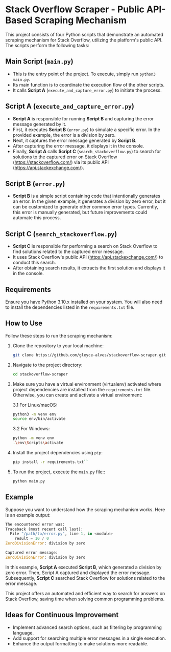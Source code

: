 # Stack Overflow Scraper - Public API-Based Scraping Mechanism

This project consists of four Python scripts that demonstrate an automated scraping mechanism for Stack Overflow, utilizing the platform's public API. The scripts perform the following tasks:

## Main Script (`main.py`)

- This is the entry point of the project. To execute, simply run `python3 main.py`.
- Its main function is to coordinate the execution flow of the other scripts.
- It calls **Script A** (`execute_and_capture_error.py`) to initiate the process.

## Script A (`execute_and_capture_error.py`)

- **Script A** is responsible for running **Script B** and capturing the error message generated by it.
- First, it executes **Script B** (`error.py`) to simulate a specific error. In the provided example, the error is a division by zero.
- Next, it captures the error message generated by **Script B**.
- After capturing the error message, it displays it in the console.
- Finally, **Script A** calls **Script C** (`search_stackoverflow.py`) to search for solutions to the captured error on Stack Overflow (https://stackoverflow.com/) via its public API (https://api.stackexchange.com/).

## Script B (`error.py`)

- **Script B** is a simple script containing code that intentionally generates an error. In the given example, it generates a division by zero error, but it can be customized to generate other common error types. Currently, this error is manually generated, but future improvements could automate this process.

## Script C (`search_stackoverflow.py`)

- **Script C** is responsible for performing a search on Stack Overflow to find solutions related to the captured error message.
- It uses Stack Overflow's public API (https://api.stackexchange.com/) to conduct this search.
- After obtaining search results, it extracts the first solution and displays it in the console.

## Requirements

Ensure you have Python 3.10.x installed on your system. You will also need to install the dependencies listed in the `requirements.txt` file.

## How to Use

Follow these steps to run the scraping mechanism:

1. Clone the repository to your local machine:

	```bash
	git clone https://github.com/gleyce-alves/stackoverflow-scraper.git
	```
2. Navigate to the project directory:

	```bash
	cd stackoverflow-scraper
	```
3. Make sure you have a virtual environment (virtualenv) activated where project dependencies are installed from the `requirements.txt` file. Otherwise, you can create and activate a virtual environment:

	3.1 For Linux/macOS:
	
	```bash
	python3 -m venv env
	source env/bin/activate
	```

	3.2 For Windows:

	```bash
	python -m venv env
	.\env\Scripts\activate
	```
4. Install the project dependencies using `pip`:

	```bash
	pip install -r requirements.txt``
	```

5. To run the project, execute the `main.py` file::

	```bash
	python main.py
	```

## Example

Suppose you want to understand how the scraping mechanism works. Here is an example output:

```python
The encountered error was:
Traceback (most recent call last):
  File "/path/to/error.py", line 1, in <module>
    result = 10 / 0
ZeroDivisionError: division by zero

Captured error message:
ZeroDivisionError: division by zero

```
In this example, **Script A** executed **Script B**, which generated a division by zero error. Then, Script A captured and displayed the error message. Subsequently, **Script C** searched Stack Overflow for solutions related to the error message.

This project offers an automated and efficient way to search for answers on Stack Overflow, saving time when solving common programming problems.

## Ideas for Continuous Improvement

- Implement advanced search options, such as filtering by programming language.
- Add support for searching multiple error messages in a single execution.
- Enhance the output formatting to make solutions more readable.

